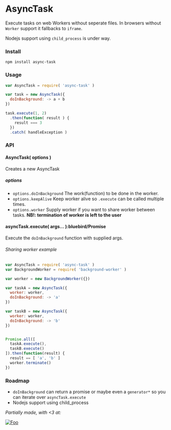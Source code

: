 AsyncTask
=========

Execute tasks on web Workers without seperate files. In browsers without ```Worker``` support it fallbacks to ```iframe```.

Nodejs support using ```child_process``` is under way.

### Install

```
npm install async-task
```

### Usage
```javascript
var AsyncTask = require( 'async-task' )

var task = new AsyncTask({
  doInBackground: -> a + b
})

task.execute(1, 2)
  .then(function( result ) {
    result === 3
  })
  .catch( handleException )
```

### API

#### AsyncTask( options )

Creates a new AsyncTask

##### options

* ```options.doInBackground``` The work(function) to be done in the worker.
* ```options.keepAlive``` Keep worker alive so ```.execute``` can be called multiple times.
* ```options.worker``` Supply worker if you want to share worker between tasks. **NB!: termination of worker is left to the user**

#### asyncTask.execute( args... ):bluebird/Promise

Execute the ```doInBackground``` function with supplied args.


###### Sharing worker example

```javascript
var AsyncTask = require( 'async-task' )
var BackgroundWorker = require( 'background-worker' )

var worker = new BackgroundWorker({})

var taskA = new AsyncTask({
  worker: worker,
  doInBackground: -> 'a'
})

var taskB = new AsyncTask({
  worker: worker,
  doInBackground: -> 'b'
})


Promise.all([
  taskA.execute(),
  taskB.execute()
]).then(function(result) {
  result == [ 'a', 'b' ]
  worker.terminate()
})

```

### Roadmap

* ```doInBackground``` can return a promise or maybe even a ```generator*``` so you can iterate over ```asyncTask.execute```
* Nodejs support using child_process

*Partially made, with <3 at:*

[![Foo](http://wtw.no/gfx/wtw-logo2.png)](https://github.com/wtw-software/)
